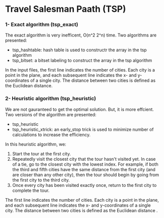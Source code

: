 # Travel Salesman Paath (TSP) 

### 1- Exact algorithm (tsp_exact)
The exact algorithm is very inefficent, O(n^2 2^n) time. Two algorithms are presented:
* tsp_hashtable: hash table is used to constructr the array in the tsp algorithm
* tsp_bitset: a bitset labeling to construct the array in the tsp algorithm  

In the input files, the first line indicates the number of cities. Each city is a point in the plane, and each subsequent line indicates the x- and y-coordinates of a single city. The distance between two cities is defined as the Euclidean distance.


### 2- Heuristic algorithm (tsp_heuristic)
We are not gauranteed to get the optimal solution. But, it is more effcient. Two versions of the algorithm are presented:
* tsp_heuristic
* tsp_heuristic_xtrick: an early_stop trick is used to minimize number of calculations to increase the efficiency. 

In this heuristic algorithm, we:
1.	Start the tour at the first city.
2.	Repeatedly visit the closest city that the tour hasn't visited yet. In case of a tie, go to the closest city with the lowest index. For example, if both the third and fifth cities have the same distance from the first city (and are closer than any other city), then the tour should begin by going from the first city to the third city.
3.	Once every city has been visited exactly once, return to the first city to complete the tour.


The first line indicates the number of cities. Each city is a point in the plane, and each subsequent line indicates the x- and y-coordinates of a single city. The distance between two cities is defined as the Euclidean distance .
